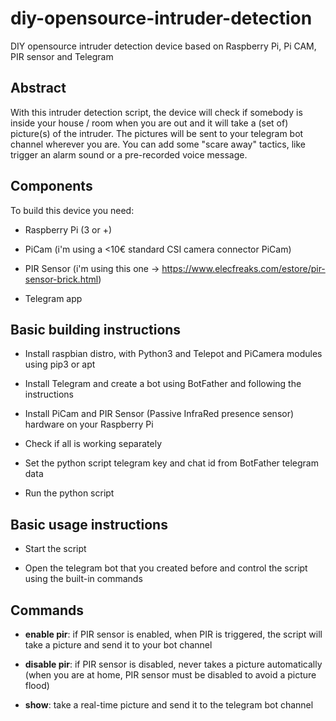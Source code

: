# diy-opensource-intruder-detection

DIY opensource intruder detection device based on Raspberry Pi, Pi CAM, PIR sensor and Telegram

## Abstract

With this intruder detection script, the device will check if somebody is inside your house / room when you are out and it will take a (set of) picture(s) of the intruder. The pictures will be sent to your telegram bot channel wherever you are. You can add some "scare away" tactics, like trigger an alarm sound or a pre-recorded voice message.

## Components

To build this device you need:

- Raspberry Pi (3 or +)

- PiCam (i'm using a <10€ standard CSI camera connector PiCam)

- PIR Sensor (i'm using this one -> https://www.elecfreaks.com/estore/pir-sensor-brick.html)

- Telegram app

## Basic building instructions

- Install raspbian distro, with Python3 and Telepot and PiCamera modules using pip3 or apt 

- Install Telegram and create a bot using BotFather and following the instructions

- Install PiCam and PIR Sensor (Passive InfraRed presence sensor) hardware on your Raspberry Pi

- Check if all is working separately

- Set the python script telegram key and chat id from BotFather telegram data   

- Run the python script

## Basic usage instructions

- Start the script

- Open the telegram bot that you created before and control the script using the built-in commands

## Commands

- **enable pir**: if PIR sensor is enabled, when PIR is triggered, the script will take a picture and send it to your bot channel

- **disable pir**: if PIR sensor is disabled, never takes a picture automatically (when you are at home, PIR sensor must be disabled to avoid a picture flood) 

- **show**: take a real-time picture and send it to the telegram bot channel 
